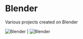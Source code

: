 # Blender
Various projects created on Blender

![Blender](Creations/Donut.gif) | ![Blender](Creations/Robot.gif)
